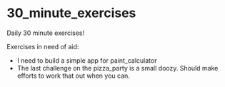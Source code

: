 # 30_minute_exercises
Daily 30 minute exercises!

Exercises in need of aid:
  - I need to build a simple app for paint_calculator
  - The last challenge on the pizza_party is a small doozy. Should make efforts to work that out when you can.
